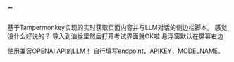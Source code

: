 # -
基于Tampermonkey实现的实时获取页面内容并与LLM对话的侧边栏脚本。
感觉没什么好说的？
导入到油猴里然后打开考试界面就OK啦
悬浮窗默认在屏幕右边

使用兼容OPENAI API的LLM！
自行填写endpoint，APIKEY，MODELNAME。
